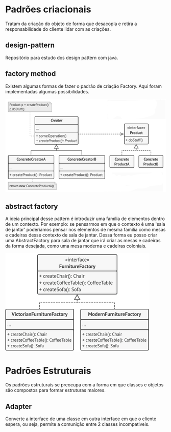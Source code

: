 # Padrões criacionais
Tratam da criação do objeto de forma que desacopla e retira a responsabilidade do cliente lidar com as criações.
## design-pattern
Repositório para estudo dos design pattern com java.

## factory method
Existem algumas formas de fazer o padrão de criação Factory. Aqui foram implementadas algumas possibilidades.

![Alt text](factory_method.png)

## abstract factory
A ideia principal desse pattern é introduzir uma família de elementos dentro de um contexto. Por exemplo: se pensarmos em que o contexto é uma 'sala de jantar' poderíamos pensar nos elementos de mesma familia como mesas e cadeiras desse contexto de sala de jantar. Dessa forma eu posso criar uma AbstractFactory para sala de jantar que irá criar as mesas e cadeiras da forma desejada, como uma mesa moderna e cadeiras coloniais. 

![Alt text](abstract_factory.png)

# Padrões Estruturais
Os padrões estruturais se preocupa com a forma em que classes e objetos são compostos para formar estruturas maiores.

## Adapter
Converte a interface de uma classe em outra interface em que o cliente espera, ou seja, permite a comunição entre 2 classes incompativeis.
